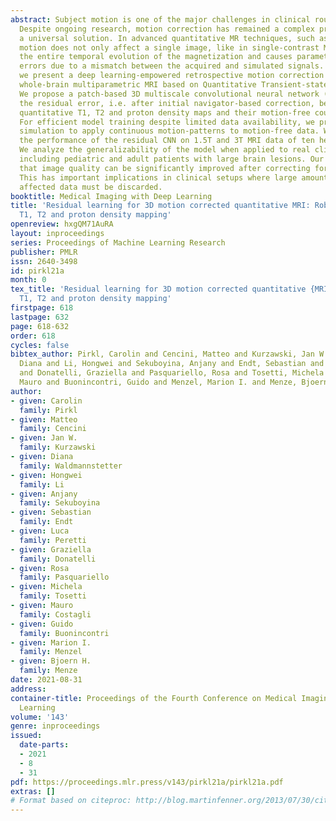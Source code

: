 ```yaml
---
abstract: Subject motion is one of the major challenges in clinical routine MR imaging.
  Despite ongoing research, motion correction has remained a complex problem without
  a universal solution. In advanced quantitative MR techniques, such as MR Fingerprinting,
  motion does not only affect a single image, like in single-contrast MRI, but disrupts
  the entire temporal evolution of the magnetization and causes parameter quantification
  errors due to a mismatch between the acquired and simulated signals. In this work,
  we present a deep learning-empowered retrospective motion correction for rapid 3D
  whole-brain multiparametric MRI based on Quantitative Transient-state Imaging (QTI).
  We propose a patch-based 3D multiscale convolutional neural network (CNN) that learns
  the residual error, i.e. after initial navigator-based correction, between motion-affected
  quantitative T1, T2 and proton density maps and their motion-free counterparts.
  For efficient model training despite limited data availability, we propose a physics-informed
  simulation to apply continuous motion-patterns to motion-free data. We evaluate
  the performance of the residual CNN on 1.5T and 3T MRI data of ten healthy volunteers.
  We analyze the generalizability of the model when applied to real clinical cases,
  including pediatric and adult patients with large brain lesions. Our study demonstrates
  that image quality can be significantly improved after correcting for subject motion.
  This has important implications in clinical setups where large amounts of motion
  affected data must be discarded.
booktitle: Medical Imaging with Deep Learning
title: 'Residual learning for 3D motion corrected quantitative MRI: Robust clinical
  T1, T2 and proton density mapping'
openreview: hxgQM71AuRA
layout: inproceedings
series: Proceedings of Machine Learning Research
publisher: PMLR
issn: 2640-3498
id: pirkl21a
month: 0
tex_title: 'Residual learning for 3D motion corrected quantitative {MRI}: Robust clinical
  T1, T2 and proton density mapping'
firstpage: 618
lastpage: 632
page: 618-632
order: 618
cycles: false
bibtex_author: Pirkl, Carolin and Cencini, Matteo and Kurzawski, Jan W. and Waldmannstetter,
  Diana and Li, Hongwei and Sekuboyina, Anjany and Endt, Sebastian and Peretti, Luca
  and Donatelli, Graziella and Pasquariello, Rosa and Tosetti, Michela and Costagli,
  Mauro and Buonincontri, Guido and Menzel, Marion I. and Menze, Bjoern H.
author:
- given: Carolin
  family: Pirkl
- given: Matteo
  family: Cencini
- given: Jan W.
  family: Kurzawski
- given: Diana
  family: Waldmannstetter
- given: Hongwei
  family: Li
- given: Anjany
  family: Sekuboyina
- given: Sebastian
  family: Endt
- given: Luca
  family: Peretti
- given: Graziella
  family: Donatelli
- given: Rosa
  family: Pasquariello
- given: Michela
  family: Tosetti
- given: Mauro
  family: Costagli
- given: Guido
  family: Buonincontri
- given: Marion I.
  family: Menzel
- given: Bjoern H.
  family: Menze
date: 2021-08-31
address:
container-title: Proceedings of the Fourth Conference on Medical Imaging with Deep
  Learning
volume: '143'
genre: inproceedings
issued:
  date-parts:
  - 2021
  - 8
  - 31
pdf: https://proceedings.mlr.press/v143/pirkl21a/pirkl21a.pdf
extras: []
# Format based on citeproc: http://blog.martinfenner.org/2013/07/30/citeproc-yaml-for-bibliographies/
---
```

